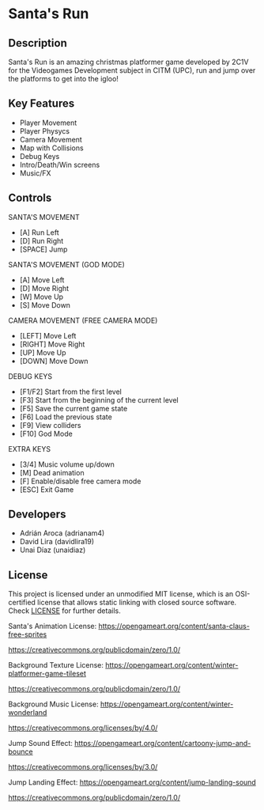 # Santa's Run

## Description

Santa's Run is an amazing christmas platformer game developed by 2C1V for the Videogames Development subject in CITM (UPC), run and jump over the platforms to get into the igloo!

## Key Features

 - Player Movement
 - Player Physycs
 - Camera Movement
 - Map with Collisions
 - Debug Keys
 - Intro/Death/Win screens
 - Music/FX
 
## Controls

 SANTA'S MOVEMENT
 - [A] Run Left
 - [D] Run Right
 - [SPACE] Jump

 SANTA'S MOVEMENT (GOD MODE)
 - [A] Move Left
 - [D] Move Right
 - [W] Move Up
 - [S] Move Down
 
 CAMERA MOVEMENT (FREE CAMERA MODE)
 - [LEFT] Move Left
 - [RIGHT] Move Right
 - [UP] Move Up
 - [DOWN] Move Down

 DEBUG KEYS
 - [F1/F2] Start from the first level
 - [F3] Start from the beginning of the current level
 - [F5] Save the current game state
 - [F6] Load the previous state
 - [F9] View colliders
 - [F10] God Mode
 
 EXTRA KEYS
 - [3/4] Music volume up/down
 - [M] Dead animation
 - [F] Enable/disable free camera mode
 - [ESC] Exit Game

## Developers

 - Adrián Aroca (adrianam4)
 - David Lira (davidlira19)
 - Unai Díaz (unaidiaz)

## License

This project is licensed under an unmodified MIT license, which is an OSI-certified license that allows static linking with closed source software. Check [LICENSE](LICENSE) for further details.

Santa's Animation License: https://opengameart.org/content/santa-claus-free-sprites

https://creativecommons.org/publicdomain/zero/1.0/

Background Texture License: https://opengameart.org/content/winter-platformer-game-tileset

https://creativecommons.org/publicdomain/zero/1.0/

Background Music License: https://opengameart.org/content/winter-wonderland

https://creativecommons.org/licenses/by/4.0/

Jump Sound Effect: https://opengameart.org/content/cartoony-jump-and-bounce

https://creativecommons.org/licenses/by/3.0/

Jump Landing Effect: https://opengameart.org/content/jump-landing-sound

https://creativecommons.org/publicdomain/zero/1.0/
